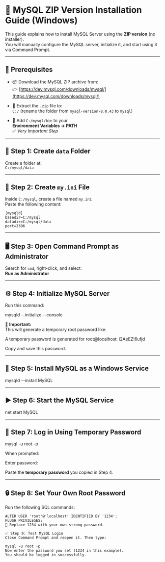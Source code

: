 # 🐬 MySQL ZIP Version Installation Guide (Windows)

This guide explains how to install MySQL Server using the **ZIP version** (no installer).  
You will manually configure the MySQL server, initialize it, and start using it via Command Prompt.

---

## 🔧 Prerequisites

- 📦 Download the MySQL ZIP archive from:  
  👉 [https://dev.mysql.com/downloads/mysql/](https://dev.mysql.com/downloads/mysql/)

- 📁 Extract the `.zip` file to:  
  `C:/` (rename the folder from `mysql-version-8.0.43` to `mysql`)

- 🔄 Add `C:/mysql/bin` to your  
  **Environment Variables → PATH**  
  ✅ *Very Important Step*

---

## 📁 Step 1: Create `data` Folder

Create a folder at:  
`C:/mysql/data`

---

## 📝 Step 2: Create `my.ini` File

Inside `C:/mysql`, create a file named `my.ini`  
Paste the following content:
```
[mysqld]
basedir=C:/mysql
datadir=C:/mysql/data
port=3306
```

---

## 🖥️ Step 3: Open Command Prompt as Administrator

Search for `cmd`, right-click, and select:  
**Run as Administrator**

---

## ⚙️ Step 4: Initialize MySQL Server

Run this command:

mysqld --initialize --console

🔐 **Important:**  
This will generate a temporary root password like:

A temporary password is generated for root@localhost: i2AeEZ!6ufjd

Copy and save this password.

---

## 📌 Step 5: Install MySQL as a Windows Service

mysqld --install MySQL

---

## ▶️ Step 6: Start the MySQL Service

net start MySQL

---

## 🔐 Step 7: Log in Using Temporary Password

mysql -u root -p

When prompted:

Enter password:

Paste the **temporary password** you copied in Step 4.

---

## 🔒 Step 8: Set Your Own Root Password

Run the following SQL commands:

```
ALTER USER 'root'@'localhost' IDENTIFIED BY '1234';
FLUSH PRIVILEGES;
🔁 Replace 1234 with your own strong password.

✅ Step 9: Test MySQL Login
Close Command Prompt and reopen it. Then type:

mysql -u root -p
Now enter the password you set (1234 in this example).
You should be logged in successfully.
```
